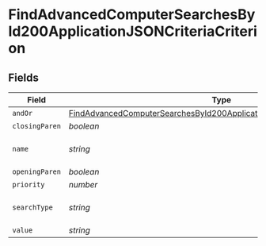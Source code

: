 # FindAdvancedComputerSearchesById200ApplicationJSONCriteriaCriterion


## Fields

| Field                                                                                                                                                                           | Type                                                                                                                                                                            | Required                                                                                                                                                                        | Description                                                                                                                                                                     | Example                                                                                                                                                                         |
| ------------------------------------------------------------------------------------------------------------------------------------------------------------------------------- | ------------------------------------------------------------------------------------------------------------------------------------------------------------------------------- | ------------------------------------------------------------------------------------------------------------------------------------------------------------------------------- | ------------------------------------------------------------------------------------------------------------------------------------------------------------------------------- | ------------------------------------------------------------------------------------------------------------------------------------------------------------------------------- |
| `andOr`                                                                                                                                                                         | [FindAdvancedComputerSearchesById200ApplicationJSONCriteriaCriterionAndOr](../../models/operations/findadvancedcomputersearchesbyid200applicationjsoncriteriacriterionandor.md) | :heavy_minus_sign:                                                                                                                                                              | N/A                                                                                                                                                                             |                                                                                                                                                                                 |
| `closingParen`                                                                                                                                                                  | *boolean*                                                                                                                                                                       | :heavy_minus_sign:                                                                                                                                                              | N/A                                                                                                                                                                             |                                                                                                                                                                                 |
| `name`                                                                                                                                                                          | *string*                                                                                                                                                                        | :heavy_minus_sign:                                                                                                                                                              | Name of the criteria                                                                                                                                                            | Last Inventory Update                                                                                                                                                           |
| `openingParen`                                                                                                                                                                  | *boolean*                                                                                                                                                                       | :heavy_minus_sign:                                                                                                                                                              | N/A                                                                                                                                                                             |                                                                                                                                                                                 |
| `priority`                                                                                                                                                                      | *number*                                                                                                                                                                        | :heavy_minus_sign:                                                                                                                                                              | N/A                                                                                                                                                                             |                                                                                                                                                                                 |
| `searchType`                                                                                                                                                                    | *string*                                                                                                                                                                        | :heavy_minus_sign:                                                                                                                                                              | Operator                                                                                                                                                                        | more than x days ago                                                                                                                                                            |
| `value`                                                                                                                                                                         | *string*                                                                                                                                                                        | :heavy_minus_sign:                                                                                                                                                              | N/A                                                                                                                                                                             | 7                                                                                                                                                                               |